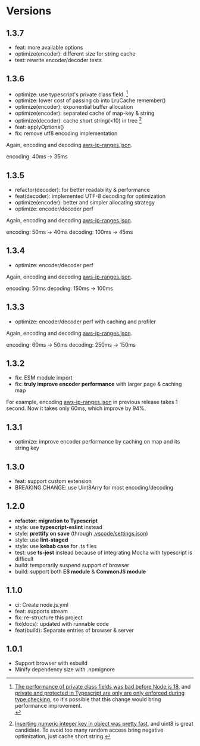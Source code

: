 # Versions

## 1.3.7

- feat: more available options
- optimize(encoder): different size for string cache
- test: rewrite encoder/decoder tests

## 1.3.6

- optimize: use typescript's private class field. [^1]
- optimize: lower cost of passing cb into LruCache remember()
- optimize(encoder): exponential buffer allocation
- optimize(encoder): separated cache of map-key & string
- optimize(decoder): cache short string(<10) in tree [^2]
- feat: applyOptions()
- fix: remove utf8 encoding implementation

Again, encoding and decoding [aws-ip-ranges.json](test/dataset/aws-ip-ranges.json).

encoding: 40ms -> 35ms

[^1]: [The performance of private class fields was bad before Node.js 18](https://v8.dev/blog/faster-class-features), and [private and protected in Typescript are only are only enforced during type checking](https://www.typescriptlang.org/docs/handbook/2/classes.html#caveats), so it's possible that this change would bring performance improvement.<br>
[^2]: [Inserting numeric integer key in object was pretty fast](https://github.com/artyomliou/benchmark-js-object-addition), and uint8 is great candidate. To avoid too many random access bring negative optimization, just cache short string.

## 1.3.5

- refactor(decoder): for better readability & performance
- feat(decoder): implemented UTF-8 decoding for optimization
- optimize(encoder): better and simpler allocating strategy
- optimize: encoder/decoder perf

Again, encoding and decoding [aws-ip-ranges.json](test/dataset/aws-ip-ranges.json).

encoding: 50ms -> 40ms
decoding: 100ms -> 45ms

## 1.3.4

- optimize: encoder/decoder perf

Again, encoding and decoding [aws-ip-ranges.json](test/dataset/aws-ip-ranges.json).

encoding: 50ms
decoding: 150ms -> 100ms

## 1.3.3

- optimize: encoder/decoder perf with caching and profiler

Again, encoding and decoding [aws-ip-ranges.json](test/dataset/aws-ip-ranges.json).

encoding: 60ms -> 50ms
decoding: 250ms -> 150ms

## 1.3.2

- fix: ESM module import
- fix: **truly improve encoder performance** with larger page & caching map

For example, encoding [aws-ip-ranges.json](test/dataset/aws-ip-ranges.json) in previous release takes 1 second.
Now it takes only 60ms, which improve by 94%.

## 1.3.1

- optimize: improve encoder performance by caching on map and its string key

## 1.3.0

- feat: support custom extension
- BREAKING CHANGE: use Uint8Arry for most encoding/decoding

## 1.2.0

- **refactor: migration to Typescript**
- style: use **typescript-eslint** instead
- style: **prettify on save** (through [.vscode/settings.json](.vscode/settings.json))
- style: use **lint-staged**
- style: use **kebab case** for .ts files
- test: use **ts-jest** instead because of integrating Mocha with typescript is difficult
- build: temporarily suspend support of browser
- build: support both **ES module** & **CommonJS module**

## 1.1.0

- ci: Create node.js.yml
- feat: supports stream
- fix: re-structure this project
- fix(docs): updated with runnable code
- feat(build): Separate entries of browser & server

## 1.0.1

- Support browser with esbuild
- Minify dependency size with .npmignore
